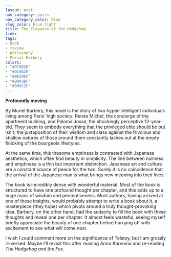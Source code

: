 ```yaml
---
layout: post
nav_category: posts
nav_category_color: blue
slug_color: blue-light
title: The Elegance of the Hedgehog
link:
tags:
- book
- review
- philosophy
- Muriel Barbery
colors:
- "#D79D26"
- "#D19A2E"
- "#0F295C"
- "#B0A3BF"
- "#D09C2F"
---
```


**Profoundly moving**

By Muriel Barbery, this novel is the story of two hyper-intelligent individuals living among Paris’ high society: Renée Michel, the concierge of the apartment building, and Paloma Josse, the shockingly perceptive 12-year-old. They seem to embody everything that the privileged elite should be but isn’t; the juxtaposition of their wisdom and class against the frivolous and shallow natures of those around them constantly lashes out at the empty finicking of the bourgeois lifestyles.

At the same time, this tiresome emptiness is contrasted with Japanese aesthetics, which often find beauty in simplicity. The line between nullness and emptiness is a thin but important distinction. Japanese art and culture are a constant source of peace for the two. Surely it is no coincidence that the arrival of the Japanese man is what brings new meaning into their lives.

The book is incredibly dense with wonderful material. Most of the book is structured to have one profound thought per chapter, and this adds up to a huge mass of wisdom and perceptiveness. Most authors, having arrived at one of these insights, would probably attempt to write a book about it, a masterpiece (they hope) which pivots around a truly thought-provoking idea. Barbery, on the other hand, had the audacity to fill the book with these thoughts and reveal one per chapter. It almost feels wasteful, seeing myself briefly appreciate the beauty of one chapter before hurrying off with excitement to see what will come next.

I wish I could comment more on the significance of Tolstoy, but I am grossly ill-versed. Maybe I’ll revisit this after reading *Anna Karenina* and re-reading *The Hedgehog and the Fox*.

